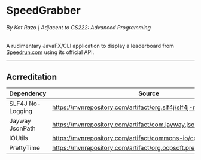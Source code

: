 # SpeedGrabber
###### By Kat Razo | Adjacent to *CS222: Advanced Programming*
A rudimentary JavaFX/CLI application to display a leaderboard from [Speedrun.com](https://speedrun.com) using its official API.

---
## Acrreditation
| Dependency       | Source                                                               |
|------------------|----------------------------------------------------------------------|
| SLF4J No-Logging | https://mvnrepository.com/artifact/org.slf4j/slf4j-nop               |
| Jayway JsonPath  | https://mvnrepository.com/artifact/com.jayway.jsonpath/json-path     |
| IOUtils          | https://mvnrepository.com/artifact/commons-io/commons-io             |
| PrettyTime       | https://mvnrepository.com/artifact/org.ocpsoft.prettytime/prettytime |

